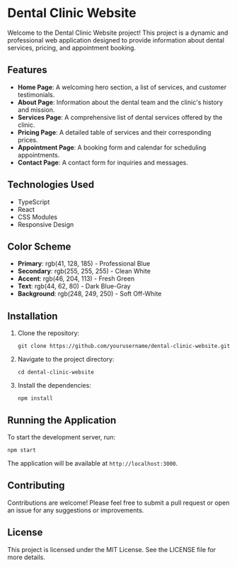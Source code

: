 # Dental Clinic Website

Welcome to the Dental Clinic Website project! This project is a dynamic and professional web application designed to provide information about dental services, pricing, and appointment booking. 

## Features

- **Home Page**: A welcoming hero section, a list of services, and customer testimonials.
- **About Page**: Information about the dental team and the clinic's history and mission.
- **Services Page**: A comprehensive list of dental services offered by the clinic.
- **Pricing Page**: A detailed table of services and their corresponding prices.
- **Appointment Page**: A booking form and calendar for scheduling appointments.
- **Contact Page**: A contact form for inquiries and messages.

## Technologies Used

- TypeScript
- React
- CSS Modules
- Responsive Design

## Color Scheme

- **Primary**: rgb(41, 128, 185) - Professional Blue
- **Secondary**: rgb(255, 255, 255) - Clean White
- **Accent**: rgb(46, 204, 113) - Fresh Green
- **Text**: rgb(44, 62, 80) - Dark Blue-Gray
- **Background**: rgb(248, 249, 250) - Soft Off-White

## Installation

1. Clone the repository:
   ```
   git clone https://github.com/yourusername/dental-clinic-website.git
   ```
2. Navigate to the project directory:
   ```
   cd dental-clinic-website
   ```
3. Install the dependencies:
   ```
   npm install
   ```

## Running the Application

To start the development server, run:
```
npm start
```
The application will be available at `http://localhost:3000`.

## Contributing

Contributions are welcome! Please feel free to submit a pull request or open an issue for any suggestions or improvements.

## License

This project is licensed under the MIT License. See the LICENSE file for more details.